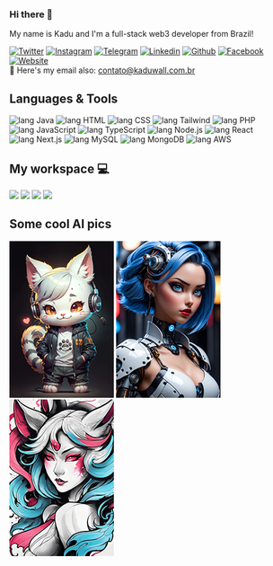 ### Hi there 👋

<p>My name is Kadu and I'm a full-stack web3 developer from Brazil!</p>



[![Twitter      ][ico-twitter      ]][url-twitter      ]
[![Instagram    ][ico-instagram    ]][url-instagram    ]
[![Telegram     ][ico-telegram     ]][url-telegram     ]
[![Linkedin     ][ico-linkedin     ]][url-linkedin     ]
[![Github       ][ico-github       ]][url-github       ]
[![Facebook     ][ico-facebook     ]][url-facebook     ]
[![Website      ][ico-website      ]][url-website      ]<br>
💾 Here's my email also: <a href='mailto:contato@kaduwall.com.br'>contato@kaduwall.com.br</a>




## Languages & Tools
![lang Java      ](https://img.shields.io/badge/-Java-259?style=flat-square&logo=Java&logoColor=fff)
![lang HTML      ](https://img.shields.io/badge/-HTML-1A5?style=flat-square&logo=HTML&logoColor=fff)
![lang CSS       ](https://img.shields.io/badge/-CSS-223?style=flat-square&logo=CSS&logoColor=fff)
![lang Tailwind  ](https://img.shields.io/badge/-Tailwind%20-06B6D4?style=flat-square&logo=tailwindcss&logoColor=fff)
![lang PHP       ](https://img.shields.io/badge/-PHP-242?style=flat-square&logo=PHP&logoColor=fff)
![lang JavaScript](https://img.shields.io/badge/-JavaScript-%2355A90A?style=flat-square&logo=JavaScript&logoColor=fff)
![lang TypeScript](https://img.shields.io/badge/-TypeScript-242?style=flat-square&logo=TypeScript&logoColor=fff)
![lang Node.js   ](https://img.shields.io/badge/-Node.js-339933?style=flat-square&logo=Node.js&logoColor=fff)
![lang React     ](https://img.shields.io/badge/-React-%2361AAFA?style=flat-square&logo=React&logoColor=fff)
![lang Next.js   ](https://img.shields.io/badge/-Next.js-000000?style=flat-square&logo=nextdotjs&logoColor=fff)
![lang MySQL     ](https://img.shields.io/badge/-MySQL-4479A1?style=flat-square&logo=MySQL&logoColor=fff)
![lang MongoDB   ](https://img.shields.io/badge/-MongoDB-4EA94B?style=flat-square&logo=MongoDB&logoColor=fff)
![lang AWS       ](https://img.shields.io/badge/-AWS-232F3E?style=flat-square&logo=Amazon%20AWS&logoColor=fff)





## My workspace 💻
<img src="https://img.shields.io/badge/Windows%2010-%230078D6.svg?&style=for-the-badge&logo=windows&logoColor=white" />
<img src="https://img.shields.io/badge/AMD-R9%205900x-%23B22222.svg?&style=for-the-badge&logo=amd&logoColor=white" />
<img src="https://img.shields.io/badge/RAM-64GB-%230071C5.svg?&style=for-the-badge&logoColor=white" />
<img src="https://img.shields.io/badge/Nvidia-RTX%204070%20Ti-%2376B900.svg?&style=for-the-badge&logo=nvidia&logoColor=white" />





<!-- ## Useful links
[My website      ][url-website      ] <br>
[Blog      ][url-blog      ] -->


## Some cool AI pics
![ ][pic-1]
![ ][pic-2]
![ ][pic-3]

[pic-1]: pics/01.png
[pic-2]: pics/02.png
[pic-3]: pics/03.png




[](ASSETS)

[url-blog         ]: https://kaduwall.com.br/blog
[url-website      ]: https://kaduwall.com.br

[url-github       ]: https://github.com/kaduwall
[url-twitter      ]: https://twitter.com/crazy_crypto
[url-facebook     ]: https://facebook.com/kadu.w
[url-linkedin     ]: https://www.linkedin.com/in/kaduwall
[url-telegram     ]: https://t.me/crazy_crypto
[url-instagram    ]: https://instagram.com/kaduwall

[ico-github       ]: https://img.shields.io/badge/Github-131313?style=flat-square&logo=Github
[ico-twitter      ]: https://img.shields.io/badge/Twitter-131313?style=flat-square&logo=x
[ico-facebook     ]: https://img.shields.io/badge/Facebook-131313?style=flat-square&logo=facebook
[ico-instagram    ]: https://img.shields.io/badge/Instagram-131313?style=flat-square&logo=instagram
[ico-whatsapp     ]: https://img.shields.io/badge/Whatsapp-131313?style=flat-square&logo=whatsapp
[ico-linkedin     ]: https://img.shields.io/badge/LinkedIn-131313?style=flat-square&logo=Linkedin
[ico-telegram     ]: https://img.shields.io/badge/Telegram-131313?style=flat-square&logo=telegram
[ico-website      ]: https://img.shields.io/badge/Website-131313?style=flat-square&logo=html5














